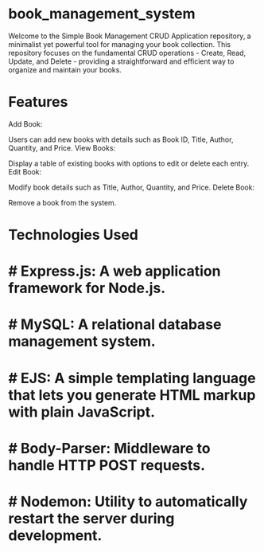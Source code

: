 # book_management_system
Welcome to the Simple Book Management CRUD Application repository, a minimalist yet powerful tool for managing your book collection. This repository focuses on the fundamental CRUD operations - Create, Read, Update, and Delete - providing a straightforward and efficient way to organize and maintain your books.

# Features
Add Book:

Users can add new books with details such as Book ID, Title, Author, Quantity, and Price.
View Books:

Display a table of existing books with options to edit or delete each entry.
Edit Book:

Modify book details such as Title, Author, Quantity, and Price.
Delete Book:

Remove a book from the system.


# Technologies Used
# # Express.js: A web application framework for Node.js.
# # MySQL: A relational database management system.
# # EJS: A simple templating language that lets you generate HTML markup with plain JavaScript.
# # Body-Parser: Middleware to handle HTTP POST requests.
# # Nodemon: Utility to automatically restart the server during development.
